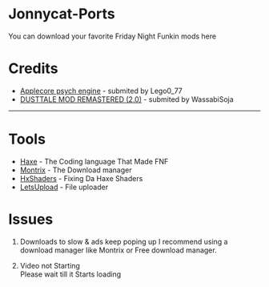 # Jonnycat-Ports
You can download your favorite Friday Night Funkin mods here 
 
 # Credits 
 - [Applecore psych engine](https://gamebanana.com/mods/344049) -  submited by Lego0_77 
 - [DUSTTALE MOD REMASTERED (2.0)](https://gamebanana.com/mods/287084) -  submited by WassabiSoja
 --------------------------------------------------------------------------------------
 
 
# Tools  
 
- [Haxe](https://haxe.org/download/) -  The Coding language That Made FNF 
- [Montrix](https://motrix.app) -  The Download manager
- [HxShaders](https://github.com/ItsyourboyJonnycat/HxShaders) -  Fixing Da Haxe Shaders
- [LetsUpload](https://letsupload.cc) -  File uploader

# Issues 
 
 1. Downloads to slow & ads keep poping up 
 I recommend using a download manager like Montrix or Free download manager. 
 
 2. Video not Starting  
 Please wait till it Starts loading
